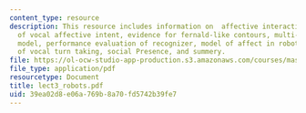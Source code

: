 ```yaml
---
content_type: resource
description: This resource includes information on  affective interactions, recognition
  of vocal affective intent, evidence for fernald-like contours, multi-stage classifier
  model, performance evaluation of recognizer, model of affect in robot, regulation
  of vocal turn taking, social Presence, and summery.
file: https://ol-ocw-studio-app-production.s3.amazonaws.com/courses/mas-965-relational-machines-spring-2005/39ea02d8e06a769b8a70fd5742b39fe7_lect3_robots.pdf
file_type: application/pdf
resourcetype: Document
title: lect3_robots.pdf
uid: 39ea02d8-e06a-769b-8a70-fd5742b39fe7
---
```

